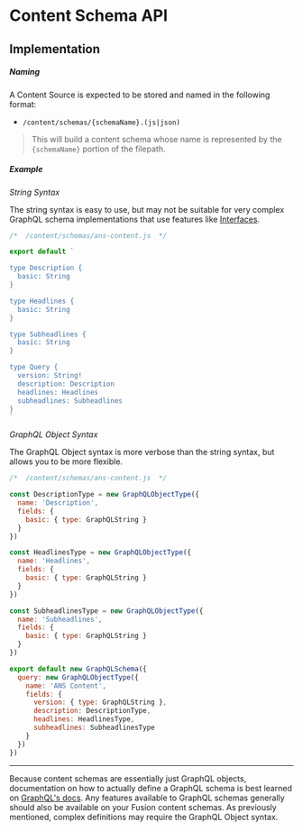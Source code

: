 # Content Schema API

## Implementation

##### Naming

A Content Source is expected to be stored and named in the following format:

- `/content/schemas/{schemaName}.(js|json)`

> This will build a content schema whose name is represented by the `{schemaName}` portion of the filepath.

##### Example

*String Syntax*

The string syntax is easy to use, but may not be suitable for very complex GraphQL schema implementations that use features like [Interfaces](https://graphql.org/learn/schema/#interfaces).

```jsx
/*  /content/schemas/ans-content.js  */

export default `

type Description {
  basic: String
}

type Headlines {
  basic: String
}

type Subheadlines {
  basic: String
}

type Query {
  version: String!
  description: Description
  headlines: Headlines
  subheadlines: Subheadlines
}
`
```

*GraphQL Object Syntax*

The GraphQL Object syntax is more verbose than the string syntax, but allows you to be more flexible.

```js
/*  /content/schemas/ans-content.js  */

const DescriptionType = new GraphQLObjectType({
  name: 'Description',
  fields: {
    basic: { type: GraphQLString }
  }
})

const HeadlinesType = new GraphQLObjectType({
  name: 'Headlines',
  fields: {
    basic: { type: GraphQLString }
  }
})

const SubheadlinesType = new GraphQLObjectType({
  name: 'Subheadlines',
  fields: {
    basic: { type: GraphQLString }
  }
})

export default new GraphQLSchema({
  query: new GraphQLObjectType({
    name: 'ANS Content',
    fields: {
      version: { type: GraphQLString },
      description: DescriptionType,
      headlines: HeadlinesType,
      subheadlines: SubheadlinesType
    }
  })
})
```

-----

Because content schemas are essentially just GraphQL objects, documentation on how to actually define a GraphQL schema is best learned on [GraphQL's docs](https://graphql.org/learn/schema/). Any features available to GraphQL schemas generally should also be available on your Fusion content schemas. As previously mentioned, complex definitions may require the GraphQL Object syntax.
